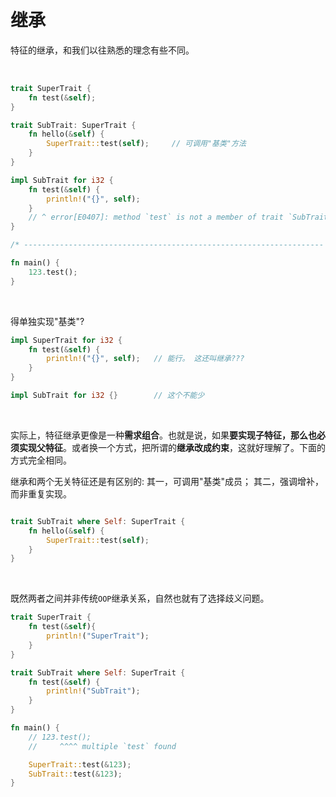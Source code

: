 # 继承

特征的继承，和我们以往熟悉的理念有些不同。

&nbsp;

```rust
trait SuperTrait {
    fn test(&self);
}

trait SubTrait: SuperTrait {
    fn hello(&self) {
        SuperTrait::test(self);     // 可调用"基类"方法
    }
}

impl SubTrait for i32 {
    fn test(&self) {
        println!("{}", self);
    }
    // ^ error[E0407]: method `test` is not a member of trait `SubTrait`    // 没有 ??? 不是继承么 ???
}

/* ------------------------------------------------------------------- */

fn main() {
    123.test();
}
```

&nbsp;

得单独实现"基类"?

```rust
impl SuperTrait for i32 {
    fn test(&self) {
        println!("{}", self);   // 能行。 这还叫继承???
    }
}

impl SubTrait for i32 {}        // 这个不能少
```

&nbsp;

实际上，特征继承更像是一种**需求组合**。也就是说，如果**要实现子特征，那么也必须实现父特征**。或者换一个方式，把所谓的**继承改成约束**，这就好理解了。下面的方式完全相同。

继承和两个无关特征还是有区别的: 其一，可调用"基类"成员； 其二，强调增补，而非重复实现。

```rust

trait SubTrait where Self: SuperTrait {
    fn hello(&self) {
        SuperTrait::test(self);
    }
}
```

&nbsp;

既然两者之间并非传统`OOP`继承关系，自然也就有了选择歧义问题。

```rust
trait SuperTrait {
    fn test(&self){
        println!("SuperTrait");
    }
}

trait SubTrait where Self: SuperTrait {
    fn test(&self) {
        println!("SubTrait");
    }
}

fn main() {
    // 123.test();
    //     ^^^^ multiple `test` found

    SuperTrait::test(&123);
    SubTrait::test(&123);
}
```
